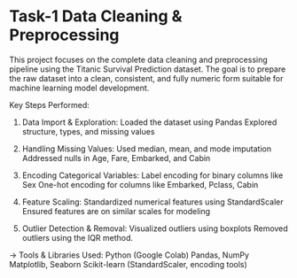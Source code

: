# Task-1  Data Cleaning & Preprocessing

This project focuses on the complete data cleaning and preprocessing pipeline using the Titanic Survival Prediction dataset. The goal is to prepare the raw dataset into a clean, consistent, and fully numeric form suitable for machine learning model development.

 Key Steps Performed:
1) Data Import & Exploration:
Loaded the dataset using Pandas
Explored structure, types, and missing values

2) Handling Missing Values:
Used median, mean, and mode imputation
Addressed nulls in Age, Fare, Embarked, and Cabin

3) Encoding Categorical Variables:
Label encoding for binary columns like Sex
One-hot encoding for columns like Embarked, Pclass, Cabin

4) Feature Scaling:
Standardized numerical features using StandardScaler
Ensured features are on similar scales for modeling

5) Outlier Detection & Removal:
 Visualized outliers using boxplots
 Removed outliers using the IQR method.

-> Tools & Libraries Used:
    Python (Google Colab)
    Pandas, NumPy
    Matplotlib, Seaborn
    Scikit-learn (StandardScaler, encoding tools)




